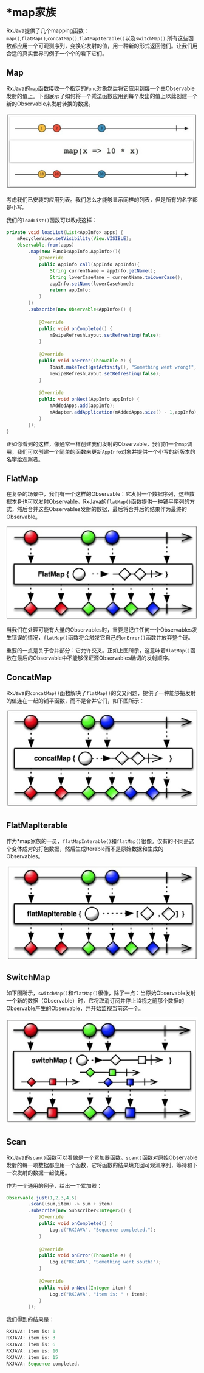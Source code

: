 # *map家族

RxJava提供了几个mapping函数：`map()`,`flatMap()`,`concatMap()`,`flatMapIterable()`以及`switchMap()`.所有这些函数都应用一个可观测序列，变换它发射的值，用一种新的形式返回他们。让我们用合适的真实世界的例子一个个的看下它们。

## Map

RxJava的`map`函数接收一个指定的`Func`对象然后将它应用到每一个由Observable发射的值上。下图展示了如何将一个乘法函数应用到每个发出的值上以此创建一个新的Observable来发射转换的数据。

![](chapter5_1.png)

考虑我们已安装的应用列表。我们怎么才能够显示同样的列表，但是所有的名字都是小写。

我们的`loadList()`函数可以改成这样：
```java
private void loadList(List<AppInfo> apps) {
    mRecyclerView.setVisibility(View.VISIBLE);
    Observable.from(apps)
        .map(new Func1<AppInfo,AppInfo>(){
            @Override
            public Appinfo call(AppInfo appInfo){
                String currentName = appInfo.getName();
                String lowerCaseName = currentName.toLowerCase();
                appInfo.setName(lowerCaseName);
                return appInfo;
            }
        })
        .subscribe(new Observable<AppInfo>() {

            @Override
            public void onCompleted() {
                mSwipeRefreshLayout.setRefreshing(false);
            }

            @Override
            public void onError(Throwable e) {
                Toast.makeText(getActivity(), "Something went wrong!", Toast.LENGTH_SHORT).show();
                mSwipeRefreshLayout.setRefreshing(false);
            }

            @Override
            public void onNext(AppInfo appInfo) {
                mAddedApps.add(appInfo); 
                mAdapter.addApplication(mAddedApps.size() - 1,appInfo);
            }
        });
}
```

正如你看到的这样，像通常一样创建我们发射的Observable，我们加一个`map`调用，我们可以创建一个简单的函数来更新`AppInfo`对象并提供一个小写的新版本的名字给观察者。

## FlatMap

在复杂的场景中，我们有一个这样的Observable：它发射一个数据序列，这些数据本身也可以发射Observable。RxJava的`flatMap()`函数提供一种铺平序列的方式，然后合并这些Observables发射的数据，最后将合并后的结果作为最终的Observable。

![](chapter5_2.png)

当我们在处理可能有大量的Observables时，重要是记住任何一个Observables发生错误的情况，`flatMap()`函数将会触发它自己的`onError()`函数并放弃整个链。

重要的一点是关于合并部分：它允许交叉。正如上图所示，这意味着`flatMap()`函数在最后的Observable中不能够保证源Observables确切的发射顺序。

## ConcatMap

RxJava的`concatMap()`函数解决了`flatMap()`的交叉问题，提供了一种能够把发射的值连在一起的铺平函数，而不是合并它们，如下图所示：

![](chapter5_3.png)

## FlatMapIterable

作为*map家族的一员，`flatMapInterable()`和`flatMap()`很像。仅有的不同是这个变体成对的打包数据，然后生成Iterable而不是原始数据和生成的Observables。

![](chapter5_4.png)

## SwitchMap

如下图所示，`switchMap()`和`flatMap()`很像，除了一点：当原始Observable发射一个新的数据（Observable）时，它将取消订阅并停止监视之前那个数据的Observable产生的Observable，并开始监视当前这一个。

![](chapter5_5.png)

## Scan

RxJava的`scan()`函数可以看做是一个累加器函数。`scan()`函数对原始Observable发射的每一项数据都应用一个函数，它将函数的结果填充回可观测序列，等待和下一次发射的数据一起使用。

作为一个通用的例子，给出一个累加器：
```java
Observable.just(1,2,3,4,5)
        .scan((sum,item) -> sum + item)
        .subscribe(new Subscriber<Integer>() {
            @Override
            public void onCompleted() {
                Log.d("RXJAVA", "Sequence completed.");
            }

            @Override
            public void onError(Throwable e) {
                Log.e("RXJAVA", "Something went south!");
            }

            @Override
            public void onNext(Integer item) {
                Log.d("RXJAVA", "item is: " + item);
            }
        });
```
我们得到的结果是：
```java
RXJAVA: item is: 1
RXJAVA: item is: 3
RXJAVA: item is: 6
RXJAVA: item is: 10
RXJAVA: item is: 15
RXJAVA: Sequence completed.
```
















